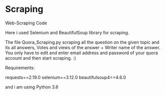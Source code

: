 # Scraping
Web-Scraping Code


Here i used Selenium and BeautifulSoup library for scraping.

The file Quora_Scraping.py scraping all the question on the given topic and its all answers, Votes and views of the answer + Writer name of the answer. You only have to edit and enter email address and password of your quora account and then start scraping. :)


Requirements:

requests==2.19.0
selenium==3.12.0
beautifulsoup4==4.6.0

and i am using Python 3.6
